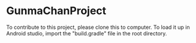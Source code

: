 # GunmaChanProject

To contribute to this project, please clone this to computer.
To load it up in Android studio, import the "build.gradle" file in the root directory.